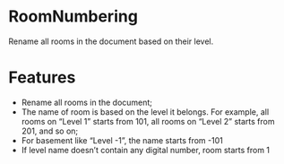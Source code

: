 # RoomNumbering
Rename all rooms in the document based on their level.

# Features
* Rename all rooms in the document;
* The name of room is based on the level it belongs. For example, all rooms on “Level 1” starts from 101, all rooms on “Level 2” starts from 201, and so on;
* For basement like “Level -1”, the name starts from -101
* If level name doesn’t contain any digital number, room starts from 1
